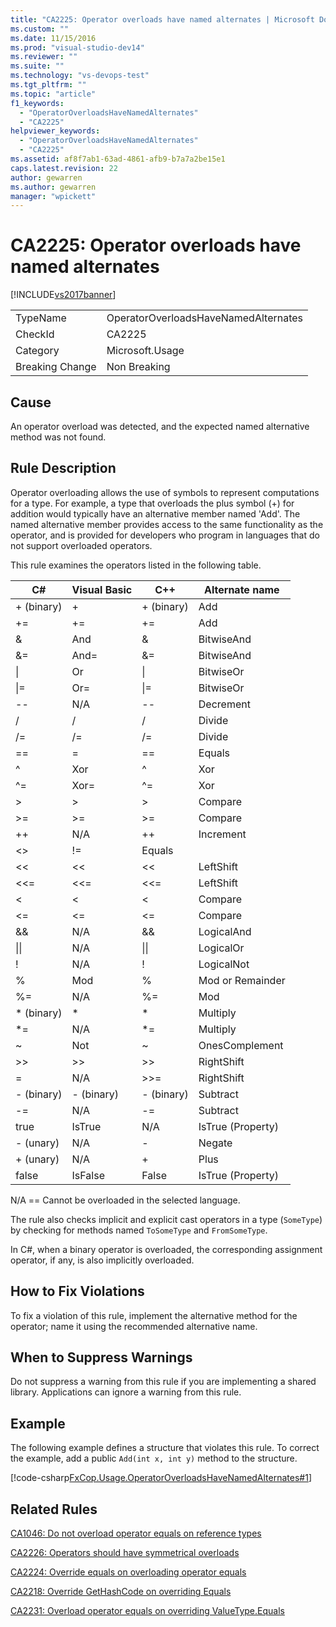 ```yaml
---
title: "CA2225: Operator overloads have named alternates | Microsoft Docs"
ms.custom: ""
ms.date: 11/15/2016
ms.prod: "visual-studio-dev14"
ms.reviewer: ""
ms.suite: ""
ms.technology: "vs-devops-test"
ms.tgt_pltfrm: ""
ms.topic: "article"
f1_keywords:
  - "OperatorOverloadsHaveNamedAlternates"
  - "CA2225"
helpviewer_keywords:
  - "OperatorOverloadsHaveNamedAlternates"
  - "CA2225"
ms.assetid: af8f7ab1-63ad-4861-afb9-b7a7a2be15e1
caps.latest.revision: 22
author: gewarren
ms.author: gewarren
manager: "wpickett"
---
```

# CA2225: Operator overloads have named alternates
[!INCLUDE[vs2017banner](../includes/vs2017banner.md)]

|||
|-|-|
|TypeName|OperatorOverloadsHaveNamedAlternates|
|CheckId|CA2225|
|Category|Microsoft.Usage|
|Breaking Change|Non Breaking|

## Cause
 An operator overload was detected, and the expected named alternative method was not found.

## Rule Description
 Operator overloading allows the use of symbols to represent computations for a type. For example, a type that overloads the plus symbol (+) for addition would typically have an alternative member named 'Add'. The named alternative member provides access to the same functionality as the operator, and is provided for developers who program in languages that do not support overloaded operators.

 This rule examines the operators listed in the following table.

|C#|Visual Basic|C++|Alternate name|
|---------|------------------|-----------|--------------------|
|+ (binary)|+|+ (binary)|Add|
|+=|+=|+=|Add|
|&|And|&|BitwiseAnd|
|&=|And=|&=|BitwiseAnd|
|&#124;|Or|&#124;|BitwiseOr|
|&#124;=|Or=|&#124;=|BitwiseOr|
|--|N/A|--|Decrement|
|/|/|/|Divide|
|/=|/=|/=|Divide|
|==|=|==|Equals|
|^|Xor|^|Xor|
|^=|Xor=|^=|Xor|
|>|>|>|Compare|
|>=|>=|>=|Compare|
|++|N/A|++|Increment|
|<>|!=|Equals|
|<<|<<|<<|LeftShift|
|<<=|<<=|<<=|LeftShift|
|<|<|<|Compare|
|<=|<=|\<=|Compare|
|&&|N/A|&&|LogicalAnd|
|&#124;&#124;|N/A|&#124;&#124;|LogicalOr|
|!|N/A|!|LogicalNot|
|%|Mod|%|Mod or Remainder|
|%=|N/A|%=|Mod|
|* (binary)|*|*|Multiply|
|*=|N/A|*=|Multiply|
|~|Not|~|OnesComplement|
|>>|>>|>>|RightShift|
=|N/A|>>=|RightShift|
|- (binary)|- (binary)|- (binary)|Subtract|
|-=|N/A|-=|Subtract|
|true|IsTrue|N/A|IsTrue (Property)|
|- (unary)|N/A|-|Negate|
|+ (unary)|N/A|+|Plus|
|false|IsFalse|False|IsTrue (Property)|

 N/A == Cannot be overloaded in the selected language.

 The rule also checks implicit and explicit cast operators in a type (`SomeType`) by checking for methods named `ToSomeType` and `FromSomeType`.

 In C#, when a binary operator is overloaded, the corresponding assignment operator, if any, is also implicitly overloaded.

## How to Fix Violations
 To fix a violation of this rule, implement the alternative method for the operator; name it using the recommended alternative name.

## When to Suppress Warnings
 Do not suppress a warning from this rule if you are implementing a shared library. Applications can ignore a warning from this rule.

## Example
 The following example defines a structure that violates this rule. To correct the example, add a public `Add(int x, int y)` method to the structure.

 [!code-csharp[FxCop.Usage.OperatorOverloadsHaveNamedAlternates#1](../snippets/csharp/VS_Snippets_CodeAnalysis/FxCop.Usage.OperatorOverloadsHaveNamedAlternates/cs/FxCop.Usage.OperatorOverloadsHaveNamedAlternates.cs#1)]

## Related Rules
 [CA1046: Do not overload operator equals on reference types](../code-quality/ca1046-do-not-overload-operator-equals-on-reference-types.md)

 [CA2226: Operators should have symmetrical overloads](../code-quality/ca2226-operators-should-have-symmetrical-overloads.md)

 [CA2224: Override equals on overloading operator equals](../code-quality/ca2224-override-equals-on-overloading-operator-equals.md)

 [CA2218: Override GetHashCode on overriding Equals](../code-quality/ca2218-override-gethashcode-on-overriding-equals.md)

 [CA2231: Overload operator equals on overriding ValueType.Equals](../code-quality/ca2231-overload-operator-equals-on-overriding-valuetype-equals.md)
